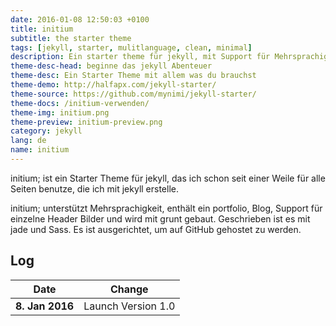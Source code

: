 ```yaml
---
date: 2016-01-08 12:50:03 +0100
title: initium
subtitle: the starter theme
tags: [jekyll, starter, mulitlanguage, clean, minimal]
description: Ein starter theme für jekyll, mit Support für Mehrsprachigkeit und Portfolio
theme-desc-head: beginne das jekyll Abenteuer
theme-desc: Ein Starter Theme mit allem was du brauchst
theme-demo: http://halfapx.com/jekyll-starter/
theme-source: https://github.com/mynimi/jekyll-starter/
theme-docs: /initium-verwenden/
theme-img: initium.png
theme-preview: initium-preview.png
category: jekyll
lang: de
name: initium
---
```

initium; ist ein Starter Theme für jekyll, das ich schon seit einer Weile für alle Seiten benutze, die ich mit jekyll erstelle.

initium; unterstützt Mehrsprachigkeit, enthält ein portfolio, Blog, Support für einzelne Header Bilder und wird mit grunt gebaut. Geschrieben ist es mit jade und Sass. Es ist ausgerichtet, um auf GitHub gehostet zu werden.

## Log

Date | Change
--- | ---
**8. Jan 2016** | Launch Version 1.0
